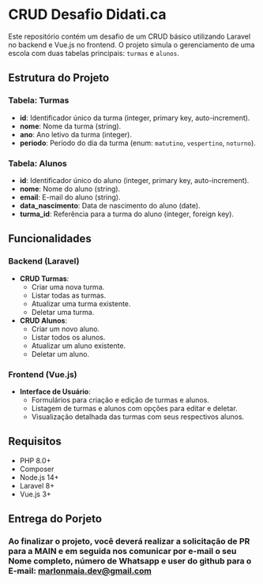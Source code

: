 # CRUD Desafio Didati.ca

Este repositório contém um desafio de um CRUD básico utilizando Laravel no backend e Vue.js no frontend. O projeto simula o gerenciamento de uma escola com duas tabelas principais: `turmas` e `alunos`.

## Estrutura do Projeto

### Tabela: Turmas
- **id**: Identificador único da turma (integer, primary key, auto-increment).
- **nome**: Nome da turma (string).
- **ano**: Ano letivo da turma (integer).
- **periodo**: Período do dia da turma (enum: `matutino`, `vespertino`, `noturno`).

### Tabela: Alunos
- **id**: Identificador único do aluno (integer, primary key, auto-increment).
- **nome**: Nome do aluno (string).
- **email**: E-mail do aluno (string).
- **data_nascimento**: Data de nascimento do aluno (date).
- **turma_id**: Referência para a turma do aluno (integer, foreign key).

## Funcionalidades

### Backend (Laravel)
- **CRUD Turmas**:
  - Criar uma nova turma.
  - Listar todas as turmas.
  - Atualizar uma turma existente.
  - Deletar uma turma.
- **CRUD Alunos**:
  - Criar um novo aluno.
  - Listar todos os alunos.
  - Atualizar um aluno existente.
  - Deletar um aluno.

### Frontend (Vue.js)
- **Interface de Usuário**:
  - Formulários para criação e edição de turmas e alunos.
  - Listagem de turmas e alunos com opções para editar e deletar.
  - Visualização detalhada das turmas com seus respectivos alunos.

## Requisitos

- PHP 8.0+
- Composer
- Node.js 14+
- Laravel 8+
- Vue.js 3+

## Entrega do Porjeto

### Ao finalizar o projeto, você deverá realizar a solicitação de PR para a MAIN e em seguida nos comunicar por e-mail o seu Nome completo, número de Whatsapp e user do github para o E-mail: marlonmaia.dev@gmail.com
